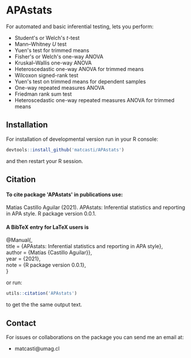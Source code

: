 # APAstats

For automated and basic inferential testing, lets you perform:

-   Student's or Welch's *t*-test
-   Mann–Whitney *U* test
-   Yuen's test for trimmed means
-   Fisher's or Welch's one-way ANOVA
-   Kruskal–Wallis one-way ANOVA
-   Heteroscedastic one-way ANOVA for trimmed means
-   Wilcoxon signed-rank test
-   Yuen's test on trimmed means for dependent samples
-   One-way repeated measures ANOVA
-   Friedman rank sum test
-   Heteroscedastic one-way repeated measures ANOVA for trimmed means

## Installation

For installation of developmental version run in your R console:

``` r
devtools::install_github('matcasti/APAstats')
```

and then restart your R session.

## Citation

#### To cite package 'APAstats' in publications use:

Matías Castillo Aguilar (2021). APAstats: Inferential statistics and reporting in APA style. R package version 0.0.1.

#### A BibTeX entry for LaTeX users is

\@Manual{,  
title = {APAstats: Inferential statistics and reporting in APA style},  
author = {Matías {Castillo Aguilar}},  
year = {2021},  
note = {R package version 0.0.1},  
}

or run:

``` r
utils::citation('APAstats')
```

to get the the same output text.

## Contact

For issues or collaborations on the package you can send me an email at:

-   matcasti\@umag.cl
